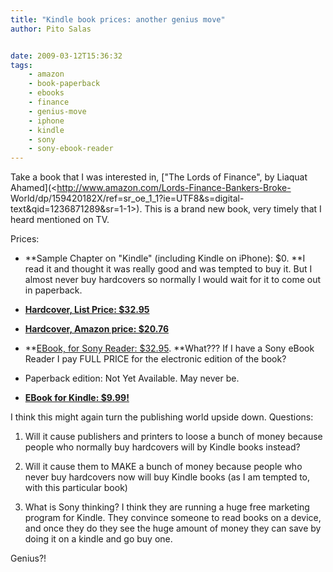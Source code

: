 ```yaml
---
title: "Kindle book prices: another genius move"
author: Pito Salas


date: 2009-03-12T15:36:32
tags:
    - amazon
    - book-paperback
    - ebooks
    - finance
    - genius-move
    - iphone
    - kindle
    - sony
    - sony-ebook-reader
---
```




Take a book that I was interested in, ["The Lords of Finance", by Liaquat
Ahamed](<http://www.amazon.com/Lords-Finance-Bankers-Broke-
World/dp/159420182X/ref=sr_oe_1_1?ie=UTF8&s=digital-
text&qid=1236871289&sr=1-1>). This is a brand new book, very timely that I
heard mentioned on TV.

Prices:

  * **Sample Chapter on "Kindle" (including Kindle on iPhone): $0. **I read it and thought it was really good and was tempted to buy it. But I almost never buy hardcovers so normally I would wait for it to come out in paperback.

  * [**Hardcover, List Price: $32.95**](<http://www.amazon.com/Lords-Finance-Bankers-Broke-World/dp/159420182X/ref=sr_oe_1_1?ie=UTF8&s=digital-text&qid=1236871289&sr=1-1>)

  * [**Hardcover, Amazon price: $20.76**](<http://www.amazon.com/Lords-Finance-Bankers-Broke-World/dp/159420182X/ref=sr_oe_1_1?ie=UTF8&s=digital-text&qid=1236871289&sr=1-1>)

  * **[EBook, for Sony Reader: $32.95](<http://www.ebooks.com/ebooks/book_display.asp?IID=411896>). **What??? If I have a Sony eBook Reader I pay FULL PRICE for the electronic edition of the book?

  * Paperback edition: Not Yet Available. May never be.

  * **[EBook for Kindle: $9.99!](<http://www.amazon.com/Lords-of-Finance/dp/B001QIGZEK/ref=ed_oe_k>)**

I think this might again turn the publishing world upside down. Questions:

  1. Will it cause publishers and printers to loose a bunch of money because people who normally buy hardcovers will by Kindle books instead?

  2. Will it cause them to MAKE a bunch of money because people who never buy hardcovers now will buy Kindle books (as I am tempted to, with this particular book)

  3. What is Sony thinking? I think they are running a huge free marketing program for Kindle. They convince someone to read books on a device, and once they do they see the huge amount of money they can save by doing it on a kindle and go buy one.

Genius?!


